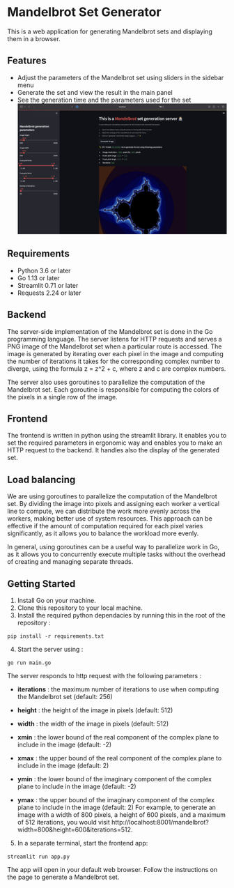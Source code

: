 # Mandelbrot Set Generator

This is a web application for generating Mandelbrot sets and displaying them in a browser.

## Features

- Adjust the parameters of the Mandelbrot set using sliders in the sidebar menu 
- Generate the set and view the result in the main panel 
- See the generation time and the parameters used for the set
![Screenshot of the User Interface](/data/UI.png "UI")

## Requirements

- Python 3.6 or later
- Go 1.13 or later
- Streamlit 0.71 or later
- Requests 2.24 or later

## Backend

The server-side implementation of the Mandelbrot set is done in the Go programming language. The server listens for HTTP requests and serves a PNG image of the Mandelbrot set when a particular route is accessed. The image is generated by iterating over each pixel in the image and computing the number of iterations it takes for the corresponding complex number to diverge, using the formula z = z^2 + c, where z and c are complex numbers.

The server also uses goroutines to parallelize the computation of the Mandelbrot set. Each goroutine is responsible for computing the colors of the pixels in a single row of the image.

## Frontend
The frontend is written in python using the streamlit library. It enables you to set the required parameters in ergonomic way and enables you to make an HTTP request to the backend. It handles also the display of the generated set.

## Load balancing
 We are using goroutines to parallelize the computation of the Mandelbrot set. By dividing the image into pixels and assigning each worker a vertical line to compute, we can distribute the work more evenly across the workers, making better use of system resources. This approach can be effective if the amount of computation required for each pixel varies significantly, as it allows you to balance the workload more evenly.

In general, using goroutines can be a useful way to parallelize work in Go, as it allows you to concurrently execute multiple tasks without the overhead of creating and managing separate threads. 

## Getting Started

1. Install Go on your machine.
2. Clone this repository to your local machine.
3. Install the required python dependacies by running this in the root of the repository :
```
pip install -r requirements.txt
```
4. Start the server using :
```
go run main.go
```
The server responds to http request with the following parameters :

- **iterations** :   the maximum number of iterations to use when computing the Mandelbrot set (default: 256)
  
- **height** :       the height of the image in pixels (default: 512)
- **width** :        the width of the image in pixels (default: 512)
  
- **xmin** :         the lower bound of the real component of the complex plane to include in the image (default: -2)
- **xmax** :         the upper bound of the real component of the complex plane to include in the image (default: 2)
  
- **ymin** :         the lower bound of the imaginary component of the complex plane to include in the image (default: -2)
- **ymax** :         the upper bound of the imaginary component of the complex plane to include in the image (default: 2)
For example, to generate an image with a width of 800 pixels, a height of 600 pixels, and a maximum of 512 iterations, you would visit http://localhost:8001/mandelbrot?width=800&height=600&iterations=512.


5. In a separate terminal, start the frontend app:
```
streamlit run app.py
```
The app will open in your default web browser. Follow the instructions on the page to generate a Mandelbrot set.



